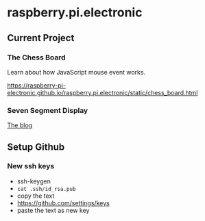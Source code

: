 # raspberry.pi.electronic

## Current Project

### The Chess Board

Learn about how JavaScript mouse event works.

https://raspberry-pi-electronic.github.io/raspberry.pi.electronic/static/chess_board.html


### Seven Segment Display

[The blog](https://raspberry-pi-electronic.blogspot.com/2024/06/the-grand-plan.html)

## Setup Github

### New ssh keys

* ssh-keygen
* ```cat .ssh/id_rsa.pub```
* copy the text
* https://github.com/settings/keys
* paste the text as new key

